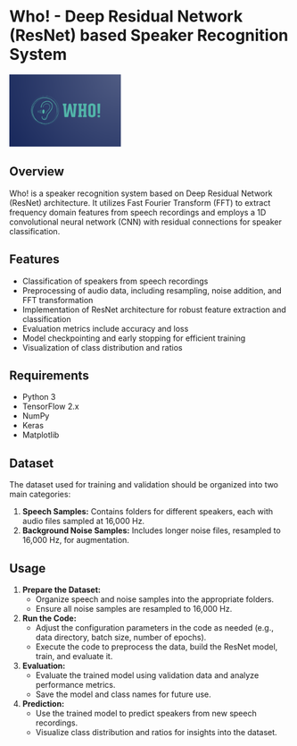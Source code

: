 <!DOCTYPE html>
<html lang="en">
<head>
    <meta charset="UTF-8">
    <meta name="viewport" content="width=device-width, initial-scale=1.0">
</head>
<body>
    <h1>Who! - Deep Residual Network (ResNet) based Speaker Recognition System</h1>
    <img src="logo.png" alt="Who! Logo" style="width: 200px; height: auto;">
    <h2>Overview</h2>
    <p>Who! is a speaker recognition system based on Deep Residual Network (ResNet) architecture. It utilizes Fast Fourier Transform (FFT) to extract frequency domain features from speech recordings and employs a 1D convolutional neural network (CNN) with residual connections for speaker classification.</p>
    <h2>Features</h2>
    <ul>
        <li>Classification of speakers from speech recordings</li>
        <li>Preprocessing of audio data, including resampling, noise addition, and FFT transformation</li>
        <li>Implementation of ResNet architecture for robust feature extraction and classification</li>
        <li>Evaluation metrics include accuracy and loss</li>
        <li>Model checkpointing and early stopping for efficient training</li>
        <li>Visualization of class distribution and ratios</li>
    </ul>
    <h2>Requirements</h2>
    <ul>
        <li>Python 3</li>
        <li>TensorFlow 2.x</li>
        <li>NumPy</li>
        <li>Keras</li>
        <li>Matplotlib</li>
    </ul>
    <h2>Dataset</h2>
    <p>The dataset used for training and validation should be organized into two main categories:</p>
    <ol>
        <li><strong>Speech Samples:</strong> Contains folders for different speakers, each with audio files sampled at 16,000 Hz.</li>
        <li><strong>Background Noise Samples:</strong> Includes longer noise files, resampled to 16,000 Hz, for augmentation.</li>
    </ol>
    <h2>Usage</h2>
    <ol>
        <li><strong>Prepare the Dataset:</strong>
            <ul>
                <li>Organize speech and noise samples into the appropriate folders.</li>
                <li>Ensure all noise samples are resampled to 16,000 Hz.</li>
            </ul>
        </li>
        <li><strong>Run the Code:</strong>
            <ul>
                <li>Adjust the configuration parameters in the code as needed (e.g., data directory, batch size, number of epochs).</li>
                <li>Execute the code to preprocess the data, build the ResNet model, train, and evaluate it.</li>
            </ul>
        </li>
        <li><strong>Evaluation:</strong>
            <ul>
                <li>Evaluate the trained model using validation data and analyze performance metrics.</li>
                <li>Save the model and class names for future use.</li>
            </ul>
        </li>
        <li><strong>Prediction:</strong>
            <ul>
                <li>Use the trained model to predict speakers from new speech recordings.</li>
                <li>Visualize class distribution and ratios for insights into the dataset.</li>
            </ul>
        </li>
    </ol>
</body>
</html>
